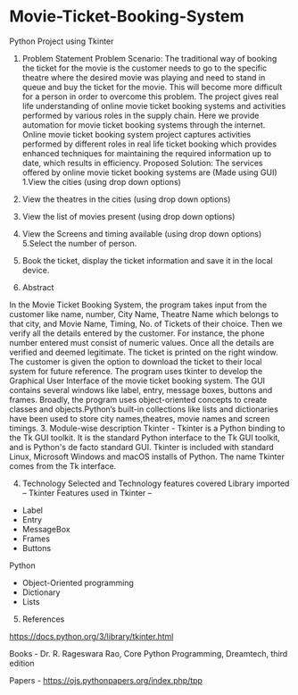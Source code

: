 # Movie-Ticket-Booking-System
Python Project using Tkinter


1. Problem Statement
Problem Scenario:
The traditional way of booking the ticket for the movie is the customer needs to go
to the specific theatre where the desired movie was playing and need to stand in
queue and buy the ticket for the movie. This will become more difficult for a person
in order to overcome this problem.
The project gives real life understanding of online movie ticket booking systems
and activities performed by various roles in the supply chain. Here we provide
automation for movie ticket booking systems through the internet. Online movie
ticket booking system project captures activities performed by different roles in real
life ticket booking which provides enhanced techniques for maintaining the
required information up to date, which results in efficiency.
Proposed Solution:
The services offered by online movie ticket booking systems are (Made using GUI)
1.View the cities (using drop down options)
2. View the theatres in the cities (using drop down options)
3. View the list of movies present (using drop down options)
4. View the Screens and timing available (using drop down options)
5.Select the number of person.
6. Book the ticket, display the ticket information and save it in the local device.

2. Abstract

In the Movie Ticket Booking System, the program takes input from the customer like
name, number, City Name, Theatre Name which belongs to that city, and Movie
Name, Timing, No. of Tickets of their choice.
Then we verify all the details entered by the customer. For instance, the phone number
entered must consist of numeric values.
Once all the details are verified and deemed legitimate. The ticket is printed on the
right window. The customer is given the option to download the ticket to their local
system for future reference.
The program uses tkinter to develop the Graphical User Interface of the movie ticket
booking system. The GUI contains several windows like label, entry, message boxes,
buttons and frames.
Broadly, the program uses object-oriented concepts to create classes and
objects.Python’s built-in collections like lists and dictionaries have been used to store
city names,theatres, movie names and screen timings.
3. Module-wise description
Tkinter - Tkinter is a Python binding to the Tk GUI toolkit. It is the standard
Python interface to the Tk GUI toolkit, and is Python's de facto standard GUI.
Tkinter is included with standard Linux, Microsoft Windows and macOS installs of
Python. The name Tkinter comes from the Tk interface.

4. Technology Selected and Technology features covered
Library imported – Tkinter
Features used in Tkinter –
- Label
- Entry
- MessageBox
- Frames
- Buttons

Python
- Object-Oriented programming
- Dictionary
- Lists
5. References

https://docs.python.org/3/library/tkinter.html

Books - Dr. R. Rageswara Rao, Core Python Programming, Dreamtech, third edition

Papers - https://ojs.pythonpapers.org/index.php/tpp
